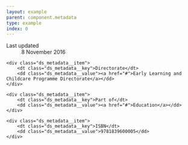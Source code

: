 ```yaml
---
layout: example
parent: component.metadata
type: example
index: 0
---
```


<dl class="ds_metadata">
    <div class="ds_metadata__item">
        <dt class="ds_metadata__key">Last updated</dt>
        <dd class="ds_metadata__value">8 November 2016</dd>
    </div>

    <div class="ds_metadata__item">
        <dt class="ds_metadata__key">Directorate</dt>
        <dd class="ds_metadata__value"><a href="#">Early Learning and Childcare Programme Directorate</a></dd>
    </div>

    <div class="ds_metadata__item">
        <dt class="ds_metadata__key">Part of</dt>
        <dd class="ds_metadata__value"><a href="#">Education</a></dd>
    </div>

    <div class="ds_metadata__item">
        <dt class="ds_metadata__key">ISBN</dt>
        <dd class="ds_metadata__value">9781839600005</dd>
    </div>
</dl>
